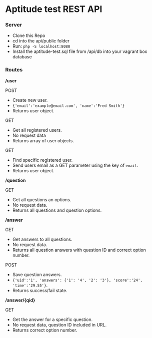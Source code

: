 # Aptitude test REST API

### Server

- Clone this Repo
- cd into the api/public folder
- Run: `php -S localhost:8080`
- Install the aptitude-test.sql file from /api/db into your vagrant box database


### Routes

**/user**

POST
- Create new user.
- `{'email':'example@email.com', 'name':'Fred Smith'}`
- Returns user object.

GET 
- Get all registered users.
- No request data
- Returns array of user objects.

GET
- Find specific registered user.
- Send users email as a GET parameter using the key of `email`.
- Returns user object.

**/question**

GET
- Get all questions an options.
- No request data.
- Returns all questions and question options.

**/answer**

GET
- Get answers to all questions.
- No request data.
- Returns all question answers with question ID and correct option number.

POST
- Save question answers.
- `{'uid':'1', 'answers': {'1': '4', '2': '3'}, 'score':'24', 'time':'29.55'}`.
- Returns success/fail state.

**/answer/{qid}**

GET
- Get the answer for a specific question.
- No request data, question ID included in URL.
- Returns correct option number.

